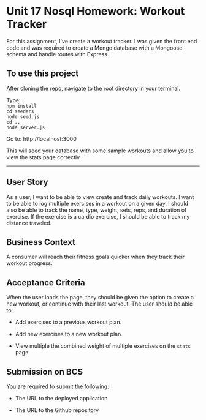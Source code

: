 # Unit 17 Nosql Homework: Workout Tracker

For this assignment, I've create a workout tracker. I was given the front end code and was required to create a Mongo database with a Mongoose schema and handle routes with Express.

## To use this project

After cloning the repo, navigate to the root directory in your terminal.

Type:  
`npm install`  
`cd seeders`  
`node seed.js`  
`cd ..`  
`node server.js`

Go to: http://localhost:3000

This will seed your database with some sample workouts and allow you to view the stats page correctly.

---

## User Story

As a user, I want to be able to view create and track daily workouts. I want to be able to log multiple exercises in a workout on a given day. I should also be able to track the name, type, weight, sets, reps, and duration of exercise. If the exercise is a cardio exercise, I should be able to track my distance traveled.

## Business Context

A consumer will reach their fitness goals quicker when they track their workout progress.

## Acceptance Criteria

When the user loads the page, they should be given the option to create a new workout, or continue with their last workout.
The user should be able to:

- Add exercises to a previous workout plan.

- Add new exercises to a new workout plan.

- View multiple the combined weight of multiple exercises on the `stats` page.

## Submission on BCS

You are required to submit the following:

- The URL to the deployed application

- The URL to the Github repository
